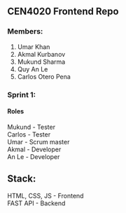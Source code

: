 ## CEN4020 Frontend Repo

### Members: 
1. Umar Khan
2. Akmal Kurbanov
3. Mukund Sharma
4. Quy An Le
5. Carlos Otero Pena

### Sprint 1:
#### Roles
Mukund - Tester <br>
Carlos - Tester <br>
Umar - Scrum master <br>
Akmal - Developer <br>
An Le - Developer <br>


## Stack:
HTML, CSS, JS - Frontend <br>
FAST API - Backend

